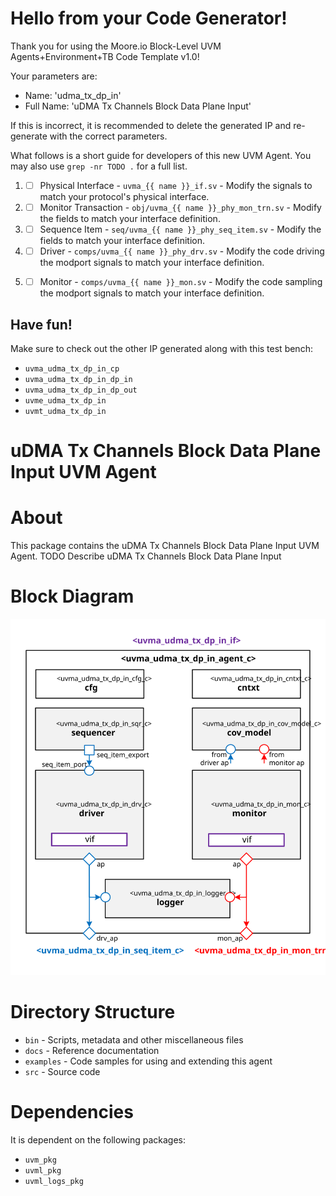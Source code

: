 # Hello from your Code Generator!
Thank you for using the Moore.io Block-Level UVM Agents+Environment+TB Code Template v1.0!

Your parameters are:
* Name: 'udma_tx_dp_in'
* Full Name: 'uDMA Tx Channels Block Data Plane Input'

If this is incorrect, it is recommended to delete the generated IP and re-generate with the correct parameters.

What follows is a short guide for developers of this new UVM Agent. You may also use `grep -nr TODO .` for a full list.


 1. - [ ] Physical Interface - `uvma_{{ name }}_if.sv` - Modify the signals to match your protocol's physical interface.
 1. - [ ] Monitor Transaction - `obj/uvma_{{ name }}_phy_mon_trn.sv` - Modify the fields to match your interface definition.
 1. - [ ] Sequence Item - `seq/uvma_{{ name }}_phy_seq_item.sv` - Modify the fields to match your interface definition.
 1. - [ ] Driver - `comps/uvma_{{ name }}_phy_drv.sv` - Modify the code driving the modport signals to match your interface definition.
 1. - [ ] Monitor - `comps/uvma_{{ name }}_mon.sv` - Modify the code sampling the modport signals to match your interface definition.


## Have fun!
Make sure to check out the other IP generated along with this test bench:
* `uvma_udma_tx_dp_in_cp`
* `uvma_udma_tx_dp_in_dp_in`
* `uvma_udma_tx_dp_in_dp_out`
* `uvme_udma_tx_dp_in`
* `uvmt_udma_tx_dp_in`




# uDMA Tx Channels Block Data Plane Input UVM Agent


# About
This package contains the uDMA Tx Channels Block Data Plane Input UVM Agent.
TODO Describe uDMA Tx Channels Block Data Plane Input


# Block Diagram
![alt text](./docs/agent_block_diagram.svg "uDMA Tx Channels Block Data Plane Input UVM Agent Block Diagram")

# Directory Structure
* `bin` - Scripts, metadata and other miscellaneous files
* `docs` - Reference documentation
* `examples` - Code samples for using and extending this agent
* `src` - Source code


# Dependencies
It is dependent on the following packages:

* `uvm_pkg`
* `uvml_pkg`
* `uvml_logs_pkg`

